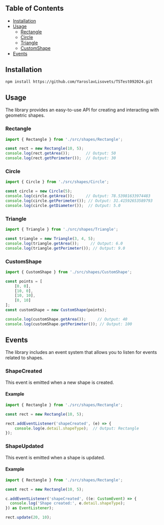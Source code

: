 
## Table of Contents

- [Installation](#installation)
- [Usage](#usage)
    - [Rectangle](#rectangle)
    - [Circle](#circle)
    - [Triangle](#triangle)
    - [CustomShape](#customshape)
- [Events](#events)


## Installation


```bash
npm install https://github.com/YaroslavLisovets/TSTest092024.git
```

## Usage
The library provides an easy-to-use API for creating and interacting with geometric shapes.

### Rectangle
```ts
import { Rectangle } from './src/shapes/Rectangle';

const rect = new Rectangle(10, 5);
console.log(rect.getArea());       // Output: 50
console.log(rect.getPerimeter());  // Output: 30
```

### Circle
```ts
import { Circle } from './src/shapes/Circle';

const circle = new Circle(5);
console.log(circle.getArea());     // Output: 78.53981633974483
console.log(circle.getPerimeter()); // Output: 31.41592653589793
console.log(circle.getDiameter());  // Output: 5.0
```

### Triangle
```ts
import { Triangle } from './src/shapes/Triangle';

const triangle = new Triangle(3, 4, 5);
console.log(triangle.getArea());     // Output: 6.0
console.log(triangle.getPerimeter()); // Output: 9.0
```

### CustomShape
```ts
import { CustomShape } from './src/shapes/CustomShape';

const points = [
    [0, 0],
    [10, 0],
    [10, 10],
    [0, 10]
];
const customShape = new CustomShape(points);

console.log(customShape.getArea());     // Output: 40
console.log(customShape.getPerimeter()); // Output: 100
```

## Events
The library includes an event system that allows you to listen for events related to shapes.

### ShapeCreated
This event is emitted when a new shape is created.

#### Example
```ts
import { Rectangle } from './src/shapes/Rectangle';

const rect = new Rectangle(10, 5);

rect.addEventListener('shapeCreated', (e) => {
    console.log(e.detail.shapeType);  // Output: Rectangle
});
```

### ShapeUpdated
This event is emitted when a shape is updated.

#### Example
```ts
import { Rectangle } from './src/shapes/Rectangle';

const rect = new Rectangle(10, 5);

c.addEventListener('shapeCreated', ((e: CustomEvent) => {
  console.log('Shape created:', e.detail.shapeType);
}) as EventListener);

rect.update(20, 10);
```
